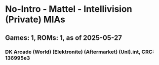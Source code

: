 # No-Intro - Mattel - Intellivision (Private) MIAs
## Games: 1, ROMs: 1, as of 2025-05-27

### DK Arcade (World) (Elektronite) (Aftermarket) (Unl).int, CRC: 136995e3
